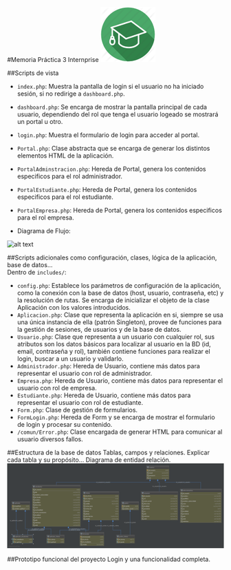 #Memoria Práctica 3 Internprise
![alt text](https://github.com/franloza/AW/blob/master/resources/favicon-admin.png?raw=true "Logo Internprise")

##Scripts de vista

- ```index.php```: Muestra la pantalla de login si el usuario no ha iniciado sesión, si no redirige a ```dashboard.php```.
- ```dashboard.php```: Se encarga de mostrar la pantalla principal de cada usuario, dependiendo del rol que tenga el usuario logeado se mostrará un portal u otro.

- ```login.php```: Muestra el formulario de login para acceder al portal.
- ```Portal.php```: Clase abstracta que se encarga de generar los distintos elementos HTML de la aplicación.
- ```PortalAdminstracion.php```: Hereda de Portal, genera los contenidos especificos para el rol administrador.
- ```PortalEstudiante.php```: Hereda de Portal, genera los contenidos especificos para el rol estudiante.
- ```PortalEmpresa.php```: Hereda de Portal, genera los contenidos especificos para el rol empresa.
- Diagrama de Flujo:

![alt text](https://github.com/franloza/AW/blob/master/resources/DiagramaFlujo_P3.png?raw=true "Diagrama de flujo")

##Scripts adicionales
 como configuración, clases, lógica de la aplicación, base de datos...<br>
 Dentro de ```includes/```:
 
 - ```config.php```: Establece los parámetros de configuración de la aplicación, como la conexión con la base de datos (host, usuario, contraseña, etc) y la resolución de rutas. Se encarga de inicializar el objeto de la clase Aplicación con los valores introducidos.
 - ```Aplicacion.php```: Clase que representa la aplicación en si, siempre se usa una única instancia de ella (patrón Singleton), provee de funciones para la gestión de sesiones, de usuarios y de la base de datos. 
 - ```Usuario.php```: Clase que representa a un usuario con cualquier rol, sus atributos son los datos básicos para localizar al usuario en la BD (id, email, contraseña y rol), también contiene funciones para realizar el login, buscar a un usuario y validarlo.
 - ```Administrador.php```: Hereda de Usuario, contiene más datos para representar el usuario con rol de administrador.
 - ```Empresa.php```: Hereda de Usuario, contiene más datos para representar el usuario con rol de empresa.
 - ```Estudiante.php```: Hereda de Usuario, contiene más datos para representar el usuario con rol de estudiante.
 - ```Form.php```: Clase de gestión de formularios. 
 - ```FormLogin.php```: Hereda de Form y se encarga de mostrar el formulario de login y procesar su contenido.
 - ```/comun/Error.php```: Clase encargada de generar HTML para comunicar al usuario diversos fallos.
 
##Estructura de la base de datos
 Tablas, campos y relaciones.
 Explicar cada tabla y su propósito...
 Diagrama de entidad relación.
![alt text](https://raw.githubusercontent.com/franloza/AW/master/resources/bd_diagram.png?raw=true "Diagrama entidad relación")

 
##Prototipo funcional del proyecto
Login y una funcionalidad completa.

